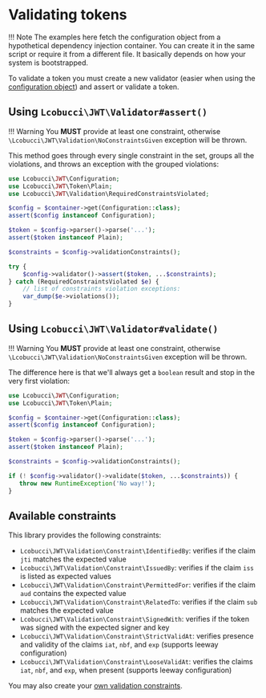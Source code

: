 # Validating tokens

!!! Note
    The examples here fetch the configuration object from a hypothetical dependency injection container.
    You can create it in the same script or require it from a different file. It basically depends on how your system is bootstrapped.

To validate a token you must create a new validator (easier when using the [configuration object](configuration.md)) and assert or validate a token.

## Using `Lcobucci\JWT\Validator#assert()`

!!! Warning
    You **MUST** provide at least one constraint, otherwise `\Lcobucci\JWT\Validation\NoConstraintsGiven` exception will be thrown.

This method goes through every single constraint in the set, groups all the violations, and throws an exception with the grouped violations:

```php
use Lcobucci\JWT\Configuration;
use Lcobucci\JWT\Token\Plain;
use Lcobucci\JWT\Validation\RequiredConstraintsViolated;

$config = $container->get(Configuration::class);
assert($config instanceof Configuration);

$token = $config->parser()->parse('...');
assert($token instanceof Plain);

$constraints = $config->validationConstraints();

try {
    $config->validator()->assert($token, ...$constraints);
} catch (RequiredConstraintsViolated $e) {
    // list of constraints violation exceptions:
    var_dump($e->violations());
}
```

## Using `Lcobucci\JWT\Validator#validate()`

!!! Warning
    You **MUST** provide at least one constraint, otherwise `\Lcobucci\JWT\Validation\NoConstraintsGiven` exception will be thrown.

The difference here is that we'll always get a `boolean` result and stop in the very first violation:

```php
use Lcobucci\JWT\Configuration;
use Lcobucci\JWT\Token\Plain;

$config = $container->get(Configuration::class);
assert($config instanceof Configuration);

$token = $config->parser()->parse('...');
assert($token instanceof Plain);

$constraints = $config->validationConstraints();

if (! $config->validator()->validate($token, ...$constraints)) {
   throw new RuntimeException('No way!');
}
```

## Available constraints

This library provides the following constraints:

* `Lcobucci\JWT\Validation\Constraint\IdentifiedBy`: verifies if the claim `jti` matches the expected value
* `Lcobucci\JWT\Validation\Constraint\IssuedBy`: verifies if the claim `iss` is listed as expected values
* `Lcobucci\JWT\Validation\Constraint\PermittedFor`: verifies if the claim `aud` contains the expected value
* `Lcobucci\JWT\Validation\Constraint\RelatedTo`: verifies if the claim `sub` matches the expected value
* `Lcobucci\JWT\Validation\Constraint\SignedWith`: verifies if the token was signed with the expected signer and key
* `Lcobucci\JWT\Validation\Constraint\StrictValidAt`: verifies presence and validity of the claims `iat`, `nbf`, and `exp` (supports leeway configuration)
* `Lcobucci\JWT\Validation\Constraint\LooseValidAt`: verifies the claims `iat`, `nbf`, and `exp`, when present (supports leeway configuration)

You may also create your [own validation constraints](extending-the-library.md#validation-constraints).
